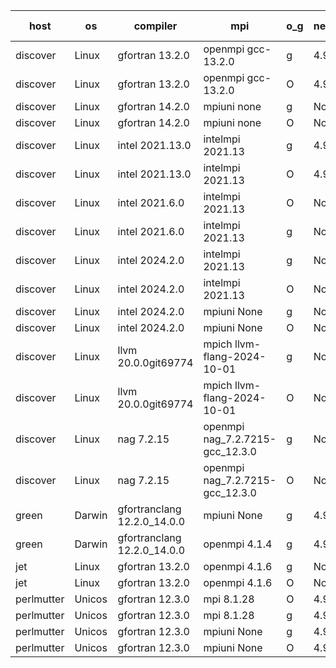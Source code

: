 

| host     | os       | compiler                              | mpi                      | o_g        | netcdf        | build       | u_pass          | u_fail          | s_pass            | s_fail            | e_pass             | e_fail             | nuopc_pass       | nuopc_fail       | artifacts link          |
|----------|----------|---------------------------------------|--------------------------|------------|---------------|-------------|-----------------|-----------------|-------------------|-------------------|--------------------|--------------------|------------------|------------------|-------------------------|
| discover | Linux | gfortran 13.2.0 | openmpi gcc-13.2.0  | g | 4.9.2  | PASS | 14186 | 0 | 51 | 0 | 80 | 0 | 57 | 0 | <a href="https://github.com/esmf-org/esmf-test-artifacts/tree/e8bd875c83fc96b307b2d06006a5de538cf849c8/develop/gfortran/13.2.0/g/openmpi/gcc-13.2.0" target="_blank">e8bd875</a> | 
| discover | Linux | gfortran 13.2.0 | openmpi gcc-13.2.0  | O | 4.9.2  | PASS | 14186 | 0 | 51 | 0 | 80 | 0 | 57 | 0 | <a href="https://github.com/esmf-org/esmf-test-artifacts/tree/462e2cd1017a7c2f3167bfa21beb26755b1fb91b/develop/gfortran/13.2.0/O/openmpi/gcc-13.2.0" target="_blank">462e2cd</a> | 
| discover | Linux | gfortran 14.2.0 | mpiuni none  | g | None  | PASS | 12517 | 0 | 9 | 0 | 42 | 0 | None | None | <a href="https://github.com/esmf-org/esmf-test-artifacts/tree/cbf2ae24e34af22335064b6d3869d12072773fc5/develop/gfortran/14.2.0/g/mpiuni/none" target="_blank">cbf2ae2</a> | 
| discover | Linux | gfortran 14.2.0 | mpiuni none  | O | None  | PASS | 12517 | 0 | 9 | 0 | 42 | 0 | None | None | <a href="https://github.com/esmf-org/esmf-test-artifacts/tree/edce2b69814d31176edbf5da0b2b099790756c06/develop/gfortran/14.2.0/O/mpiuni/none" target="_blank">edce2b6</a> | 
| discover | Linux | intel 2021.13.0 | intelmpi 2021.13  | g | 4.9.2  | PASS | 14186 | 0 | 51 | 0 | 80 | 0 | 57 | 0 | <a href="https://github.com/esmf-org/esmf-test-artifacts/tree/a6b5d7405ae3575185a9297ba9d7afc54c91b905/develop/intel/2021.13.0/g/intelmpi/2021.13" target="_blank">a6b5d74</a> | 
| discover | Linux | intel 2021.13.0 | intelmpi 2021.13  | O | 4.9.2  | PASS | 14186 | 0 | 51 | 0 | 80 | 0 | 57 | 0 | <a href="https://github.com/esmf-org/esmf-test-artifacts/tree/d209984dfba6c6afd3c730ee951b88e4fac6a725/develop/intel/2021.13.0/O/intelmpi/2021.13" target="_blank">d209984</a> | 
| discover | Linux | intel 2021.6.0 | intelmpi 2021.13  | O | None  | PASS | 14186 | 0 | 51 | 0 | 80 | 0 | 57 | 0 | <a href="https://github.com/esmf-org/esmf-test-artifacts/tree/dfd118a549f35ffbbe32868ee33fb743aa1a4a7f/develop/intel/2021.6.0/O/intelmpi/2021.13" target="_blank">dfd118a</a> | 
| discover | Linux | intel 2021.6.0 | intelmpi 2021.13  | g | None  | PASS | 14186 | 0 | 51 | 0 | 80 | 0 | 57 | 0 | <a href="https://github.com/esmf-org/esmf-test-artifacts/tree/3ec95b5d49741efeae7df6796cc231b19150ad6c/develop/intel/2021.6.0/g/intelmpi/2021.13" target="_blank">3ec95b5</a> | 
| discover | Linux | intel 2024.2.0 | intelmpi 2021.13  | g | None  | PASS | 14185 | 1 | 51 | 0 | 80 | 0 | 57 | 0 | <a href="https://github.com/esmf-org/esmf-test-artifacts/tree/12d2481eb7efde81a6d42631197e63dea0098492/develop/intel/2024.2.0/g/intelmpi/2021.13" target="_blank">12d2481</a> | 
| discover | Linux | intel 2024.2.0 | intelmpi 2021.13  | O | None  | PASS | 14186 | 0 | 51 | 0 | 80 | 0 | 57 | 0 | <a href="https://github.com/esmf-org/esmf-test-artifacts/tree/30b3e3b3af8bf9e140d77f3bbe817ee4032dbdeb/develop/intel/2024.2.0/O/intelmpi/2021.13" target="_blank">30b3e3b</a> | 
| discover | Linux | intel 2024.2.0 | mpiuni None  | g | None  | PASS | 12516 | 1 | 9 | 0 | 42 | 0 | None | None | <a href="https://github.com/esmf-org/esmf-test-artifacts/tree/ab2183e42ce634ef1209da0c7de7e5643c07a150/develop/intel/2024.2.0/g/mpiuni/None" target="_blank">ab2183e</a> | 
| discover | Linux | intel 2024.2.0 | mpiuni None  | O | None  | PASS | 12517 | 0 | 9 | 0 | 42 | 0 | None | None | <a href="https://github.com/esmf-org/esmf-test-artifacts/tree/d62ac973a63927004048c1289930f08042a7eb40/develop/intel/2024.2.0/O/mpiuni/None" target="_blank">d62ac97</a> | 
| discover | Linux | llvm 20.0.0git69774 | mpich llvm-flang-2024-10-01  | g | None  | PASS | 14149 | 37 | 18 | 33 | 76 | 4 | 16 | 41 | <a href="https://github.com/esmf-org/esmf-test-artifacts/tree/fe45f2f71ba17df24dbd50fa91f90e6a27b147b9/develop/llvm/20.0.0git69774/g/mpich/llvm-flang-2024-10-01" target="_blank">fe45f2f</a> | 
| discover | Linux | llvm 20.0.0git69774 | mpich llvm-flang-2024-10-01  | O | None  | PASS | 14147 | 39 | 18 | 33 | 76 | 4 | 14 | 43 | <a href="https://github.com/esmf-org/esmf-test-artifacts/tree/caf1ce52a8edbc26962426e6c7123f0bdd1eefd5/develop/llvm/20.0.0git69774/O/mpich/llvm-flang-2024-10-01" target="_blank">caf1ce5</a> | 
| discover | Linux | nag 7.2.15 | openmpi nag_7.2.7215-gcc_12.3.0  | g | None  | PASS | 14186 | 0 | 51 | 0 | 80 | 0 | 57 | 0 | <a href="https://github.com/esmf-org/esmf-test-artifacts/tree/18b45ec70a3f071e014864976b8b00a104d74be2/develop/nag/7.2.15/g/openmpi/nag_7.2.7215-gcc_12.3.0" target="_blank">18b45ec</a> | 
| discover | Linux | nag 7.2.15 | openmpi nag_7.2.7215-gcc_12.3.0  | O | None  | PASS | 14186 | 0 | 51 | 0 | 80 | 0 | 57 | 0 | <a href="https://github.com/esmf-org/esmf-test-artifacts/tree/1dbe06e74a5d13837a5bca3e68518f3c3d5f9a87/develop/nag/7.2.15/O/openmpi/nag_7.2.7215-gcc_12.3.0" target="_blank">1dbe06e</a> | 
| green | Darwin | gfortranclang 12.2.0_14.0.0 | mpiuni None  | g | 4.9.2  | PASS | None | None | None | None | None | None | None | None | <a href="https://github.com/esmf-org/esmf-test-artifacts/tree/af74d6c981eedc8c363d5ad90851cf1c0780f6a8/develop/gfortranclang/12.2.0_14.0.0/g/mpiuni/None" target="_blank">af74d6c</a> | 
| green | Darwin | gfortranclang 12.2.0_14.0.0 | openmpi 4.1.4  | g | 4.9.2  | PASS | 14186 | 0 | 51 | 0 | 80 | 0 | 58 | 0 | <a href="https://github.com/esmf-org/esmf-test-artifacts/tree/94140ed864b66f2291586cce8ecb82c85f71a0a8/develop/gfortranclang/12.2.0_14.0.0/g/openmpi/4.1.4" target="_blank">94140ed</a> | 
| jet | Linux | gfortran 13.2.0 | openmpi 4.1.6  | g | None  | PASS | 14176 | 10 | 51 | 0 | 80 | 0 | 57 | 0 | <a href="https://github.com/esmf-org/esmf-test-artifacts/tree/017592067a5cd2a6f6dd7440a61158029dfca14e/develop/gfortran/13.2.0/g/openmpi/4.1.6" target="_blank">0175920</a> | 
| jet | Linux | gfortran 13.2.0 | openmpi 4.1.6  | O | None  | PASS | 14186 | 0 | 51 | 0 | 80 | 0 | 57 | 0 | <a href="https://github.com/esmf-org/esmf-test-artifacts/tree/298b3f1f1f18f9e94a8d83c8d7f7467a28a98857/develop/gfortran/13.2.0/O/openmpi/4.1.6" target="_blank">298b3f1</a> | 
| perlmutter | Unicos | gfortran 12.3.0 | mpi 8.1.28  | O | 4.9.0  | PASS | None | None | None | None | None | None | None | None | <a href="https://github.com/esmf-org/esmf-test-artifacts/tree/52bcb9e6d47a589fad32bc9c2fbf9ec639b6286f/develop/gfortran/12.3.0/O/mpi/8.1.28" target="_blank">52bcb9e</a> | 
| perlmutter | Unicos | gfortran 12.3.0 | mpi 8.1.28  | g | 4.9.0  | PASS | None | None | None | None | None | None | None | None | <a href="https://github.com/esmf-org/esmf-test-artifacts/tree/59c91153408f31d1e2ffbfec69bc0e1f121b2e29/develop/gfortran/12.3.0/g/mpi/8.1.28" target="_blank">59c9115</a> | 
| perlmutter | Unicos | gfortran 12.3.0 | mpiuni None  | g | 4.9.0  | PASS | None | None | None | None | None | None | None | None | <a href="https://github.com/esmf-org/esmf-test-artifacts/tree/d8c0ecf55fea529d6056323ea4a235f3170f8ab8/develop/gfortran/12.3.0/g/mpiuni/None" target="_blank">d8c0ecf</a> | 
| perlmutter | Unicos | gfortran 12.3.0 | mpiuni None  | O | 4.9.0  | PASS | None | None | None | None | None | None | None | None | <a href="https://github.com/esmf-org/esmf-test-artifacts/tree/d6921739ee9579ce3b3fa9d47078fcf99d2efc07/develop/gfortran/12.3.0/O/mpiuni/None" target="_blank">d692173</a> | 
